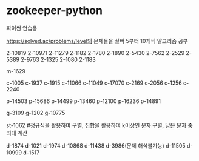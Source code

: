 # zookeeper-python
파이썬 연습용

https://solved.ac/problems/level의 문제들을 실버 5부터 10개씩 알고리즘 공부

2-10819
2-10971
2-11279
2-1182
2-1780
2-1890
2-5430
2-7562
2-2529
2-5389
2-9763
2-1325
2-1080
2-1183

m-1629

c-1005
c-1937
c-1915
c-11066
c-11049
c-17070
c-2169
c-2056
c-1256
c-2240

p-14503
p-15686
p-14499
p-13460
p-12100
p-16236
p-14891

g-3109
g-1202
g-10775

st-1062
#정규식을 활용하여 구별, 집합을 활용하여 k이상인 문자 구별, 남은 문자 중 최대 계산

d-1874
d-1021
d-1974 
d-10868
d-11438
d-3986(문제 해석불가능)
d-11505
d-10999
d-1517
